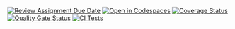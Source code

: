 [![Review Assignment Due Date](https://classroom.github.com/assets/deadline-readme-button-22041afd0340ce965d47ae6ef1cefeee28c7c493a6346c4f15d667ab976d596c.svg)](https://classroom.github.com/a/OTAAcbYr)
[![Open in Codespaces](https://classroom.github.com/assets/launch-codespace-2972f46106e565e64193e422d61a12cf1da4916b45550586e14ef0a7c637dd04.svg)](https://classroom.github.com/open-in-codespaces?assignment_repo_id=18823919)
[![Coverage Status](https://coveralls.io/repos/github/ULL-ESIT-INF-DSI-2425/prct08-filesystem-funko-app-ValBoschP/badge.svg?branch=main)](https://coveralls.io/github/ULL-ESIT-INF-DSI-2425/prct08-filesystem-funko-app-ValBoschP?branch=main)
[![Quality Gate Status](https://sonarcloud.io/api/project_badges/measure?project=ULL-ESIT-INF-DSI-2425_prct08-filesystem-funko-app-ValBoschP&metric=alert_status)](https://sonarcloud.io/summary/new_code?id=ULL-ESIT-INF-DSI-2425_prct08-filesystem-funko-app-ValBoschP)
[![CI Tests](https://github.com/ULL-ESIT-INF-DSI-2425/prct08-filesystem-funko-app-ValBoschP/actions/workflows/ci.yml/badge.svg)](https://github.com/ULL-ESIT-INF-DSI-2425/prct08-filesystem-funko-app-ValBoschP/actions/workflows/ci.yml)